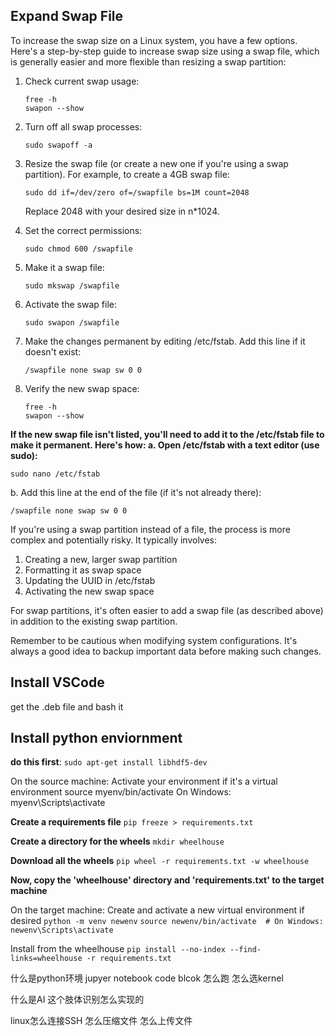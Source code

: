 
## Expand Swap File
To increase the swap size on a Linux system, you have a few options. Here's a step-by-step guide to increase swap size using a swap file, which is generally easier and more flexible than resizing a swap partition:

1. Check current swap usage:
   ```
   free -h
   swapon --show
   ```

2. Turn off all swap processes:
   ```
   sudo swapoff -a
   ```

3. Resize the swap file (or create a new one if you're using a swap partition). For example, to create a 4GB swap file:
   ```
   sudo dd if=/dev/zero of=/swapfile bs=1M count=2048
   ```
   Replace 2048 with your desired size in n*1024.

4. Set the correct permissions:
   ```
   sudo chmod 600 /swapfile
   ```

5. Make it a swap file:
   ```
   sudo mkswap /swapfile
   ```

6. Activate the swap file:
   ```
   sudo swapon /swapfile
   ```

7. Make the changes permanent by editing /etc/fstab. Add this line if it doesn't exist:
   ```
   /swapfile none swap sw 0 0
   ```

8. Verify the new swap space:
   ```
   free -h
   swapon --show
   ```
**If the new swap file isn't listed, you'll need to add it to the /etc/fstab file to make it permanent. Here's how: a. Open /etc/fstab with a text editor (use sudo):**

`sudo nano /etc/fstab`

b. Add this line at the end of the file (if it's not already there):

`/swapfile none swap sw 0 0`


If you're using a swap partition instead of a file, the process is more complex and potentially risky. It typically involves:

1. Creating a new, larger swap partition
2. Formatting it as swap space
3. Updating the UUID in /etc/fstab
4. Activating the new swap space

For swap partitions, it's often easier to add a swap file (as described above) in addition to the existing swap partition.

Remember to be cautious when modifying system configurations. It's always a good idea to backup important data before making such changes.

## Install VSCode
get the .deb file and bash it


## Install python enviornment
**do this first**: `sudo apt-get install libhdf5-dev`

On the source machine:
Activate your environment if it's a virtual environment
source myenv/bin/activate  On Windows: myenv\Scripts\activate

**Create a requirements file**
`pip freeze > requirements.txt`

**Create a directory for the wheels**
`mkdir wheelhouse`

**Download all the wheels**
`pip wheel -r requirements.txt -w wheelhouse`

**Now, copy the 'wheelhouse' directory and 'requirements.txt' to the target machine**

On the target machine:
Create and activate a new virtual environment if desired
`python -m venv newenv`
`source newenv/bin/activate  # On Windows: newenv\Scripts\activate`

Install from the wheelhouse
`pip install --no-index --find-links=wheelhouse -r requirements.txt`


什么是python环境
jupyer notebook code blcok 怎么跑
怎么选kernel

什么是AI
这个肢体识别怎么实现的

linux怎么连接SSH
怎么压缩文件
怎么上传文件


